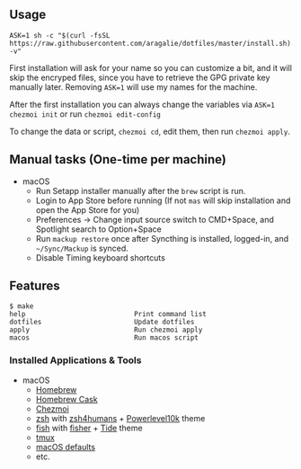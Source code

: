 ## Usage

```shell
ASK=1 sh -c "$(curl -fsSL https://raw.githubusercontent.com/aragalie/dotfiles/master/install.sh) -v"
```

First installation will ask for your name so you can customize a bit, and it will skip the encryped files, since you have to retrieve the GPG private key manually later. Removing `ASK=1` will use my names for the machine.

After the first installation you can always change the variables via `ASK=1 chezmoi init` or run `chezmoi edit-config`

To change the data or script, `chezmoi cd`, edit them, then run `chezmoi apply`.

## Manual tasks (One-time per machine)

- macOS
  - Run Setapp installer manually after the `brew` script is run.
  - Login to App Store before running (If not `mas` will skip installation and open the App Store for you)
  - Preferences -> Change input source switch to CMD+Space, and Spotlight search to Option+Space
  - Run `mackup restore` once after Syncthing is installed, logged-in, and `~/Sync/Mackup` is synced.
  - Disable Timing keyboard shortcuts

## Features

```shell
$ make
help                           Print command list
dotfiles                       Update dotfiles
apply                          Run chezmoi apply
macos                          Run macos script
```

### Installed Applications & Tools

- macOS
  - [Homebrew](https://brew.sh)
  - [Homebrew Cask](https://github.com/Homebrew/homebrew-cask)
  - [Chezmoi](https://chezmoi.io)
  - [zsh](https://zsh.org) with [zsh4humans](https://github.com/romkatv/zsh4humans) + [Powerlevel10k](https://github.com/romkatv/powerlevel10k) theme
  - [fish](https://fishshell.com) with [fisher](https://github.com/jorgebucaran/fisher) + [Tide](https://github.com/IlanCosman/tide) theme
  - [tmux](https://github.com/tmux/tmux/)
  - [macOS defaults](https://mths.be/macos)
  - etc.
